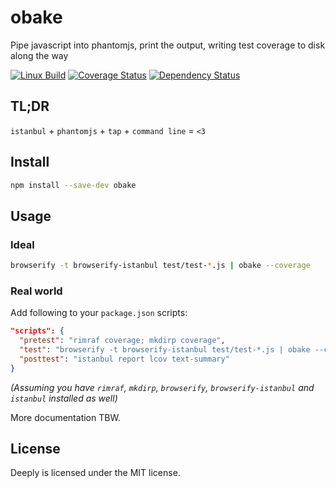 # obake

Pipe javascript into phantomjs, print the output, writing test coverage to disk along the way

[![Linux Build](https://img.shields.io/travis/alexindigo/obake/master.svg?label=linux:0.10-5.x&style=flat)](https://travis-ci.org/alexindigo/obake)
[![Coverage Status](https://img.shields.io/coveralls/alexindigo/obake/master.svg?label=code+coverage&style=flat)](https://coveralls.io/github/alexindigo/obake?branch=master)
[![Dependency Status](https://img.shields.io/david/alexindigo/obake.svg?style=flat)](https://david-dm.org/alexindigo/obake)

## TL;DR

`istanbul` + `phantomjs` + `tap` + `command line` = `<3`

## Install

```bash
npm install --save-dev obake
```

## Usage

### Ideal

```bash
browserify -t browserify-istanbul test/test-*.js | obake --coverage
```

### Real world

Add following to your `package.json` scripts:

```json
"scripts": {
  "pretest": "rimraf coverage; mkdirp coverage",
  "test": "browserify -t browserify-istanbul test/test-*.js | obake --coverage",
  "posttest": "istanbul report lcov text-summary"
}
```

_(Assuming you have `rimraf`, `mkdirp`, `browserify`, `browserify-istanbul` and `istanbul` installed as well)_

More documentation TBW.

## License

Deeply is licensed under the MIT license.
